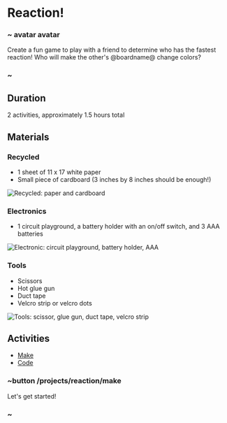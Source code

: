 # Reaction!

### ~ avatar avatar 
Create a fun game to play with a friend to determine who has the fastest reaction! Who will make the other's @boardname@ change colors?
### ~ 

## Duration 

2 activities, approximately 1.5 hours total 

## Materials 

### Recycled 
* 1 sheet of 11 x 17 white paper 
* Small piece of cardboard (3 inches by 8 inches should be enough!)

![Recycled: paper and cardboard](/static/cp/projects/reaction/Recycled.JPG)

### Electronics
* 1 circuit playground, a battery holder with an on/off switch, and 3 AAA batteries 

![Electronic: circuit playground, battery holder, AAA](/static/cp/projects/reaction/Electronic.jpg)

### Tools 
* Scissors 
* Hot glue gun 
* Duct tape 
* Velcro strip or velcro dots 

![Tools: scissor, glue gun, duct tape, velcro strip](/static/cp/projects/reaction/Tools.jpg)

## Activities 
* [Make](/projects/reaction/make)
* [Code](/projects/reaction/code)

### ~button /projects/reaction/make

Let's get started! 

### ~ 